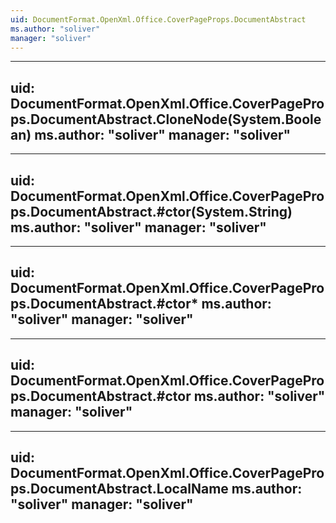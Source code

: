 ```yaml
---
uid: DocumentFormat.OpenXml.Office.CoverPageProps.DocumentAbstract
ms.author: "soliver"
manager: "soliver"
---
```


---
uid: DocumentFormat.OpenXml.Office.CoverPageProps.DocumentAbstract.CloneNode(System.Boolean)
ms.author: "soliver"
manager: "soliver"
---

---
uid: DocumentFormat.OpenXml.Office.CoverPageProps.DocumentAbstract.#ctor(System.String)
ms.author: "soliver"
manager: "soliver"
---

---
uid: DocumentFormat.OpenXml.Office.CoverPageProps.DocumentAbstract.#ctor*
ms.author: "soliver"
manager: "soliver"
---

---
uid: DocumentFormat.OpenXml.Office.CoverPageProps.DocumentAbstract.#ctor
ms.author: "soliver"
manager: "soliver"
---

---
uid: DocumentFormat.OpenXml.Office.CoverPageProps.DocumentAbstract.LocalName
ms.author: "soliver"
manager: "soliver"
---
